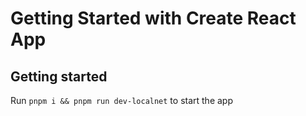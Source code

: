 # Getting Started with Create React App

## Getting started 

Run `pnpm i && pnpm run dev-localnet` to start the app 